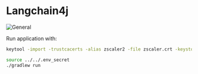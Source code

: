 # Langchain4j
![General](Course/LangChain4J.png)

Run application with:
```bash
keytool -import -trustcacerts -alias zscaler2 -file zscaler.crt -keystore /Library/Java/JavaVirtualMachines/amazon-corretto-21.jdk/Contents/Home/lib/security/cacerts

source ../../.env_secret
./gradlew run
```
